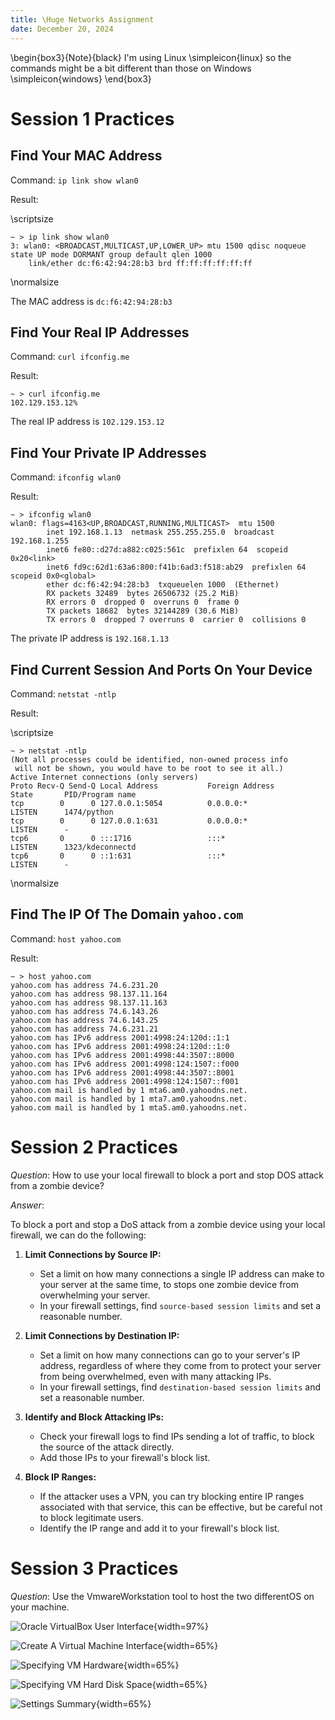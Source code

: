 ```yaml
---
title: \Huge Networks Assignment
date: December 20, 2024
---
```


\begin{box3}{Note}{black}
I'm using Linux \simpleicon{linux} so the commands might be a bit different than those on Windows \simpleicon{windows}
\end{box3}

# Session 1 Practices

## Find Your MAC Address

<!-- ![alt text](image.png) -->

Command: `ip link show wlan0`

Result:

\scriptsize

```{ .numberLines}
~ > ip link show wlan0
3: wlan0: <BROADCAST,MULTICAST,UP,LOWER_UP> mtu 1500 qdisc noqueue state UP mode DORMANT group default qlen 1000
    link/ether dc:f6:42:94:28:b3 brd ff:ff:ff:ff:ff:ff
```

\normalsize

The MAC address is `dc:f6:42:94:28:b3`

## Find Your Real IP Addresses

Command: `curl ifconfig.me`

Result:

```{ .numberLines}
~ > curl ifconfig.me
102.129.153.12%
```

The real IP address is `102.129.153.12`

## Find Your Private IP Addresses

Command: `ifconfig wlan0`

Result:

```{ .numberLines}
~ > ifconfig wlan0
wlan0: flags=4163<UP,BROADCAST,RUNNING,MULTICAST>  mtu 1500
        inet 192.168.1.13  netmask 255.255.255.0  broadcast 192.168.1.255
        inet6 fe80::d27d:a882:c025:561c  prefixlen 64  scopeid 0x20<link>
        inet6 fd9c:62d1:63a6:800:f41b:6ad3:f518:ab29  prefixlen 64  scopeid 0x0<global>
        ether dc:f6:42:94:28:b3  txqueuelen 1000  (Ethernet)
        RX packets 32489  bytes 26506732 (25.2 MiB)
        RX errors 0  dropped 0  overruns 0  frame 0
        TX packets 18682  bytes 32144289 (30.6 MiB)
        TX errors 0  dropped 7 overruns 0  carrier 0  collisions 0
```

The private IP address is `192.168.1.13`

## Find Current Session And Ports On Your Device

Command: `netstat -ntlp`

Result:

\scriptsize

```{ .numberLines}
~ > netstat -ntlp
(Not all processes could be identified, non-owned process info
 will not be shown, you would have to be root to see it all.)
Active Internet connections (only servers)
Proto Recv-Q Send-Q Local Address           Foreign Address         State       PID/Program name
tcp        0      0 127.0.0.1:5054          0.0.0.0:*               LISTEN      1474/python
tcp        0      0 127.0.0.1:631           0.0.0.0:*               LISTEN      -
tcp6       0      0 :::1716                 :::*                    LISTEN      1323/kdeconnectd
tcp6       0      0 ::1:631                 :::*                    LISTEN      -
```

\normalsize

## Find The IP Of The Domain `yahoo.com`

Command: `host yahoo.com`

Result:

```{ .numberLines}
~ > host yahoo.com
yahoo.com has address 74.6.231.20
yahoo.com has address 98.137.11.164
yahoo.com has address 98.137.11.163
yahoo.com has address 74.6.143.26
yahoo.com has address 74.6.143.25
yahoo.com has address 74.6.231.21
yahoo.com has IPv6 address 2001:4998:24:120d::1:1
yahoo.com has IPv6 address 2001:4998:24:120d::1:0
yahoo.com has IPv6 address 2001:4998:44:3507::8000
yahoo.com has IPv6 address 2001:4998:124:1507::f000
yahoo.com has IPv6 address 2001:4998:44:3507::8001
yahoo.com has IPv6 address 2001:4998:124:1507::f001
yahoo.com mail is handled by 1 mta6.am0.yahoodns.net.
yahoo.com mail is handled by 1 mta7.am0.yahoodns.net.
yahoo.com mail is handled by 1 mta5.am0.yahoodns.net.
```

# Session 2 Practices

_Question_: How to use your local firewall to block a port and stop DOS attack from a zombie device?

_Answer_:

To block a port and stop a DoS attack from a zombie device using your local firewall, we can do the following:

1.  **Limit Connections by Source IP:**

    - Set a limit on how many connections a single IP address can make to your server at the same time, to stops one zombie device from overwhelming your server.
    - In your firewall settings, find `source-based session limits` and set a reasonable number.

2.  **Limit Connections by Destination IP:**

    - Set a limit on how many connections can go to your server's IP address, regardless of where they come from to protect your server from being overwhelmed, even with many attacking IPs.
    - In your firewall settings, find `destination-based session limits` and set a reasonable number.

3.  **Identify and Block Attacking IPs:**

    - Check your firewall logs to find IPs sending a lot of traffic, to block the source of the attack directly.
    - Add those IPs to your firewall's block list.

4.  **Block IP Ranges:**

    - If the attacker uses a VPN, you can try blocking entire IP ranges associated with that service, this can be effective, but be careful not to block legitimate users.
    - Identify the IP range and add it to your firewall's block list.

# Session 3 Practices

_Question_: Use the VmwareWorkstation tool to host the two differentOS on your machine.

![Oracle VirtualBox User Interface](images/image-1.png){width=97%}

![Create A Virtual Machine Interface](images/image-2.png){width=65%}

![Specifying VM Hardware](images/image-3.png){width=65%}

![Specifying VM Hard Disk Space](images/image-4.png){width=65%}

![Settings Summary](images/image-5.png){width=65%}
